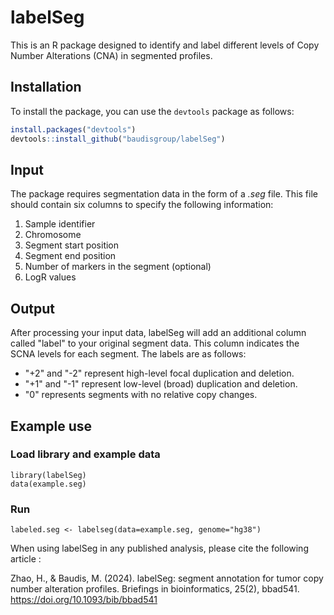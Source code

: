 # labelSeg

This is an R package designed to identify and label different levels of Copy Number Alterations (CNA) in segmented profiles.

## Installation

To install the package, you can use the `devtools` package as follows:

```r
install.packages("devtools")
devtools::install_github("baudisgroup/labelSeg")
```

## Input

The package requires segmentation data in the form of a *.seg* file. This file should contain six columns to specify the following information:

1. Sample identifier
2. Chromosome
3. Segment start position
4. Segment end position
5. Number of markers in the segment (optional)
6. LogR values

## Output 

After processing your input data, labelSeg will add an additional column called "label" to your original segment data. This column indicates the SCNA levels for each segment. The labels are as follows:

* "+2" and "-2" represent high-level focal duplication and deletion.
* "+1" and "-1" represent low-level (broad) duplication and deletion.
* "0" represents segments with no relative copy changes.

## Example use

### Load library and example data

```{r}
library(labelSeg)
data(example.seg)
```
### Run 

```{r}
labeled.seg <- labelseg(data=example.seg, genome="hg38")
```

When using labelSeg in any published analysis, please cite the following article :

Zhao, H., & Baudis, M. (2024). labelSeg: segment annotation for tumor copy number alteration profiles. Briefings in bioinformatics, 25(2), bbad541. https://doi.org/10.1093/bib/bbad541
